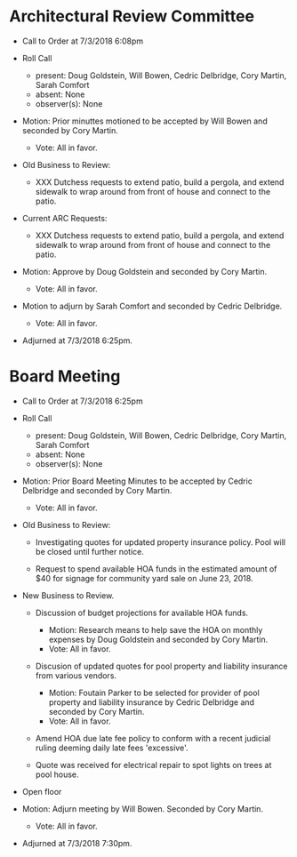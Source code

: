 # Architectural Review Committee

- Call to Order at 7/3/2018 6:08pm
- Roll Call
    - present: Doug Goldstein, Will Bowen, Cedric Delbridge, Cory Martin, Sarah Comfort
    - absent:  None
    - observer(s): None
- Motion: Prior minuttes motioned to be accepted by Will Bowen and seconded by Cory Martin.
  - Vote: All in favor.

- Old Business to Review:
  - XXX Dutchess requests to extend patio, build a pergola, and extend sidewalk to wrap around from front of house and connect to the
    patio.

- Current ARC Requests:
  - XXX Dutchess requests to extend patio, build a pergola, and extend sidewalk to wrap around from front of house and connect to the
    patio.
- Motion: Approve by Doug Goldstein and seconded by Cory Martin.
  - Vote: All in favor.

- Motion to adjurn by Sarah Comfort and seconded by Cedric Delbridge.
  - Vote: All in favor.
- Adjurned at 7/3/2018 6:25pm.

# Board Meeting

- Call to Order at 7/3/2018 6:25pm
- Roll Call
    - present: Doug Goldstein, Will Bowen, Cedric Delbridge, Cory Martin, Sarah Comfort
    - absent: None
    - observer(s): None

- Motion: Prior Board Meeting Minutes to be accepted by Cedric Delbridge and seconded by Cory Martin.
  - Vote: All in favor.

- Old Business to Review:
  - Investigating quotes for updated property insurance policy. Pool will be closed until further notice.

  - Request to spend available HOA funds in the estimated amount of $40 for signage for community yard sale on June 23, 2018.

- New Business to Review.
  - Discussion of budget projections for available HOA funds.
    - Motion: Research means to help save the HOA on monthly expenses by Doug Goldstein and seconded by Cory Martin.
    - Vote: All in favor.

  - Discusion of updated quotes for pool property and liability insurance from various vendors.
    - Motion: Foutain Parker to be selected for provider of pool property and liability insurance by Cedric Delbridge and seconded
              by Cory Martin.
    - Vote: All in favor.

  - Amend HOA due late fee policy to conform with a recent judicial ruling deeming daily late fees 'excessive'.
  - Quote was received for electrical repair to spot lights on trees at pool house.

- Open floor
- Motion: Adjurn meeting by Will Bowen. Seconded by Cory Martin. 
  - Vote: All in favor.
- Adjurned at 7/3/2018 7:30pm.
